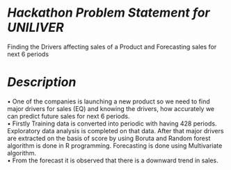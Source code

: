 # *Hackathon Problem Statement for UNILIVER*
Finding the Drivers affecting sales of a Product and Forecasting sales for next 6 periods 

# *Description*
•	One of the companies is launching a new product so we need to find major drivers for sales (EQ) and knowing the drivers, how accurately we can predict future sales for next 6 periods.\
•	Firstly Training data is converted into periodic with having 428 periods. Exploratory data analysis is completed on that data. After that major drivers are extracted on the basis of score by using Boruta and Random forest algorithm is done in R programming. Forecasting is done using Multivariate algorithm.\
•	From the forecast it is observed that there is a downward trend in sales. 


